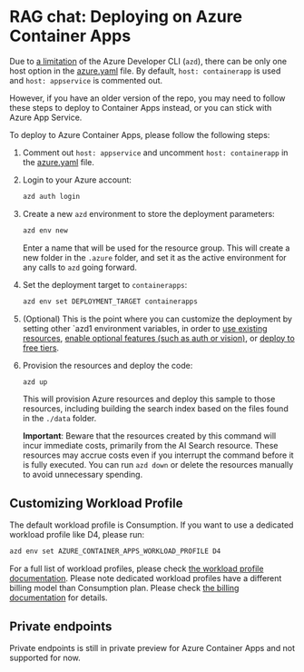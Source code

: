 # RAG chat: Deploying on Azure Container Apps

Due to [a limitation](https://github.com/Azure/azure-dev/issues/2736) of the Azure Developer CLI (`azd`), there can be only one host option in the [azure.yaml](../azure.yaml) file.
By default, `host: containerapp` is used and `host: appservice` is commented out.

However, if you have an older version of the repo, you may need to follow these steps to deploy to Container Apps instead, or you can stick with Azure App Service.

To deploy to Azure Container Apps, please follow the following steps:

1. Comment out `host: appservice` and uncomment `host: containerapp` in the [azure.yaml](../azure.yaml) file.

2. Login to your Azure account:

    ```bash
    azd auth login
    ```

3. Create a new `azd` environment to store the deployment parameters:

    ```bash
    azd env new
    ```

    Enter a name that will be used for the resource group.
    This will create a new folder in the `.azure` folder, and set it as the active environment for any calls to `azd` going forward.

4. Set the deployment target to `containerapps`:

    ```bash
    azd env set DEPLOYMENT_TARGET containerapps
    ```

5. (Optional) This is the point where you can customize the deployment by setting other `azd1 environment variables, in order to [use existing resources](docs/deploy_existing.md), [enable optional features (such as auth or vision)](docs/deploy_features.md), or [deploy to free tiers](docs/deploy_lowcost.md).
6. Provision the resources and deploy the code:

    ```bash
    azd up
    ```

    This will provision Azure resources and deploy this sample to those resources, including building the search index based on the files found in the `./data` folder.

    **Important**: Beware that the resources created by this command will incur immediate costs, primarily from the AI Search resource. These resources may accrue costs even if you interrupt the command before it is fully executed. You can run `azd down` or delete the resources manually to avoid unnecessary spending.

## Customizing Workload Profile

The default workload profile is Consumption. If you want to use a dedicated workload profile like D4, please run:

```bash
azd env set AZURE_CONTAINER_APPS_WORKLOAD_PROFILE D4
```

For a full list of workload profiles, please check [the workload profile documentation](https://learn.microsoft.com/azure/container-apps/workload-profiles-overview#profile-types).
Please note dedicated workload profiles have a different billing model than Consumption plan. Please check [the billing documentation](https://learn.microsoft.com/azure/container-apps/billing) for details.

## Private endpoints

Private endpoints is still in private preview for Azure Container Apps and not supported for now.
